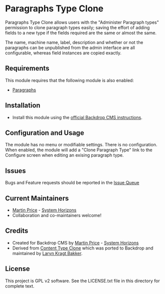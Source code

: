 # Paragraphs Type Clone

Paragraphs Type Clone allows users with the "Administer Paragraph types"
permission to clone paragraph types easily; saving the effort of adding fields
to a new type if the fields required are the same or almost the same.

The name, machine name, label, description and whether or not the paragraphs
can be unpublished from the admin interface are all configurable, whereas field
instances are copied exactly.

## Requirements
This module requires that the following module is also enabled:

- [Paragraphs](https://github.com/backdrop-contrib/paragraphs)

## Installation
- Install this module using the [official Backdrop CMS instructions](https://backdropcms.org/guide/modules).

## Configuration and Usage
The module has no menu or modifiable settings. There is no configuration. When
enabled, the module will add a "Clone Paragraph Type" link to the Configure
screen when editing an exising paragraph type.

## Issues
Bugs and Feature requests should be reported in the [Issue Queue](https://github.com/backdrop-contrib/paragraphs_type_clone/issues)

## Current Maintainers
- [Martin Price](https://github.com/yorkshire-pudding) - [System Horizons](https://www.systemhorizons.co.uk)
- Collaboration and co-maintainers welcome!

## Credits
- Created for Backdrop CMS by [Martin Price](https://github.com/yorkshire-pudding) - [System Horizons](https://www.systemhorizons.co.uk)
- Derived from [Content Type Clone](https://github.com/backdrop-contrib/content_type_clone) which was ported to Backdrop and maintained
by [Laryn Kragt Bakker](https://github.com/laryn).

## License
This project is GPL v2 software. See the LICENSE.txt file in this directory for
complete text.
